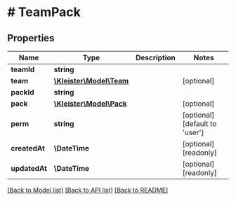 # # TeamPack

## Properties

Name | Type | Description | Notes
------------ | ------------- | ------------- | -------------
**teamId** | **string** |  |
**team** | [**\Kleister\Model\Team**](Team.md) |  | [optional]
**packId** | **string** |  |
**pack** | [**\Kleister\Model\Pack**](Pack.md) |  | [optional]
**perm** | **string** |  | [optional] [default to 'user']
**createdAt** | **\DateTime** |  | [optional] [readonly]
**updatedAt** | **\DateTime** |  | [optional] [readonly]

[[Back to Model list]](../../README.md#models) [[Back to API list]](../../README.md#endpoints) [[Back to README]](../../README.md)
